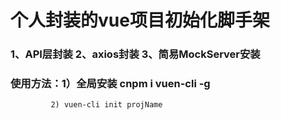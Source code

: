 # 个人封装的vue项目初始化脚手架
### 1、API层封装 2、axios封装 3、简易MockServer安装
### 使用方法：1）全局安装 cnpm i vuen-cli -g
             2) vuen-cli init projName